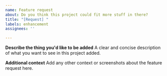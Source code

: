 ```yaml
---
name: Feature request
about: Do you think this project could fit more stuff in there?
title: "[Request] "
labels: enhancement
assignees: ''

---
```


**Describe the thing you'd like to be added**
A clear and concise description of what you want to see in this project added.

**Additional context**
Add any other context or screenshots about the feature request here.
